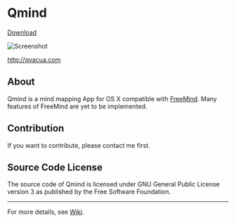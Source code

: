 # Qmind

[Download][]

![Screenshot](https://raw.github.com/qvacua/qmind/master/Meta/screenshot.png)

<http://qvacua.com>

## About
Qmind is a mind mapping App for OS X compatible with [FreeMind][]. Many features of FreeMind are yet to be implemented.

## Contribution
If you want to contribute, please contact me first.

## Source Code License
The source code of Qmind is licensed under GNU General Public License version 3 as published by the Free Software Foundation.

- - -

For more details, see [Wiki][].

[Wiki]: https://github.com/qvacua/qmind/wiki
[FreeMind]: http://freemind.sf.net
[Download]: https://github.com/qvacua/qmind/wiki/Downloads
